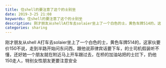 ```yaml
---
title: 住shell的要注意了这个的士别坐
date: 2019-3-25 21:08
keywords: 住shell的要注意了这个的士别坐
description: 刚才朋友从shellA打车去solaier坐上了一个白色的士，黄色车牌514的，这家伙要价150不说，走到半路开始问东问西，跟他说菲律宾话要下车，的士司机假装听不懂，还好她一个朋友就在附近马上开车跟过去，在桥的加油站把的士拦下，扔他150走
categories: sharing
---
```

<td class="t_f" id="postmessage_3306908">

刚才朋友从shell A打车去solaier坐上了一个白色的士，黄色车牌514的，这家伙要价150不说，走到半路开始问东问西，跟他说菲律宾话要下车，的士司机假装听不懂，还好她一个朋友就在附近马上开车跟过去，在桥的加油站把的士拦下，扔他150走人，特别女性朋友更要注意安全<br/>
</td>
